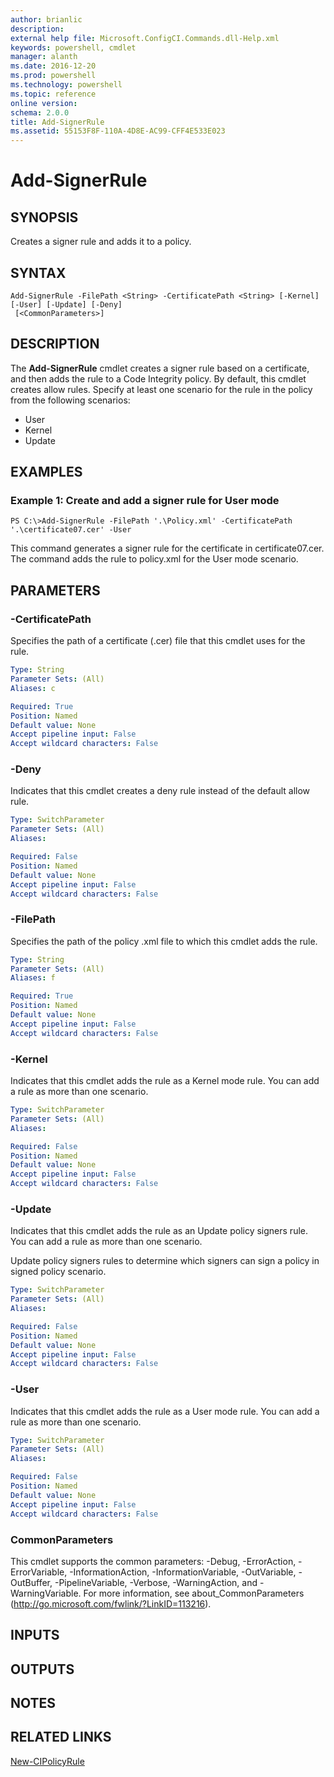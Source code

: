 ```yaml
---
author: brianlic
description: 
external help file: Microsoft.ConfigCI.Commands.dll-Help.xml
keywords: powershell, cmdlet
manager: alanth
ms.date: 2016-12-20
ms.prod: powershell
ms.technology: powershell
ms.topic: reference
online version: 
schema: 2.0.0
title: Add-SignerRule
ms.assetid: 55153F8F-110A-4D8E-AC99-CFF4E533E023
---
```


# Add-SignerRule

## SYNOPSIS
Creates a signer rule and adds it to a policy.

## SYNTAX

```
Add-SignerRule -FilePath <String> -CertificatePath <String> [-Kernel] [-User] [-Update] [-Deny]
 [<CommonParameters>]
```

## DESCRIPTION
The **Add-SignerRule** cmdlet creates a signer rule based on a certificate, and then adds the rule to a Code Integrity policy.
By default, this cmdlet creates allow rules.
Specify at least one scenario for the rule in the policy from the following scenarios: 

- User 
- Kernel 
- Update

## EXAMPLES

### Example 1: Create and add a signer rule for User mode
```
PS C:\>Add-SignerRule -FilePath '.\Policy.xml' -CertificatePath '.\certificate07.cer' -User
```

This command generates a signer rule for the certificate in certificate07.cer.
The command adds the rule to policy.xml for the User mode scenario.

## PARAMETERS

### -CertificatePath
Specifies the path of a certificate (.cer) file that this cmdlet uses for the rule.

```yaml
Type: String
Parameter Sets: (All)
Aliases: c

Required: True
Position: Named
Default value: None
Accept pipeline input: False
Accept wildcard characters: False
```

### -Deny
Indicates that this cmdlet creates a deny rule instead of the default allow rule.

```yaml
Type: SwitchParameter
Parameter Sets: (All)
Aliases: 

Required: False
Position: Named
Default value: None
Accept pipeline input: False
Accept wildcard characters: False
```

### -FilePath
Specifies the path of the policy .xml file to which this cmdlet adds the rule.

```yaml
Type: String
Parameter Sets: (All)
Aliases: f

Required: True
Position: Named
Default value: None
Accept pipeline input: False
Accept wildcard characters: False
```

### -Kernel
Indicates that this cmdlet adds the rule as a Kernel mode rule.
You can add a rule as more than one scenario.

```yaml
Type: SwitchParameter
Parameter Sets: (All)
Aliases: 

Required: False
Position: Named
Default value: None
Accept pipeline input: False
Accept wildcard characters: False
```

### -Update
Indicates that this cmdlet adds the rule as an Update policy signers rule.
You can add a rule as more than one scenario.

Update policy signers rules to determine which signers can sign a policy in signed policy scenario.

```yaml
Type: SwitchParameter
Parameter Sets: (All)
Aliases: 

Required: False
Position: Named
Default value: None
Accept pipeline input: False
Accept wildcard characters: False
```

### -User
Indicates that this cmdlet adds the rule as a User mode rule.
You can add a rule as more than one scenario.

```yaml
Type: SwitchParameter
Parameter Sets: (All)
Aliases: 

Required: False
Position: Named
Default value: None
Accept pipeline input: False
Accept wildcard characters: False
```

### CommonParameters
This cmdlet supports the common parameters: -Debug, -ErrorAction, -ErrorVariable, -InformationAction, -InformationVariable, -OutVariable, -OutBuffer, -PipelineVariable, -Verbose, -WarningAction, and -WarningVariable. For more information, see about_CommonParameters (http://go.microsoft.com/fwlink/?LinkID=113216).

## INPUTS

## OUTPUTS

## NOTES

## RELATED LINKS

[New-CIPolicyRule](./New-CIPolicyRule.md)


